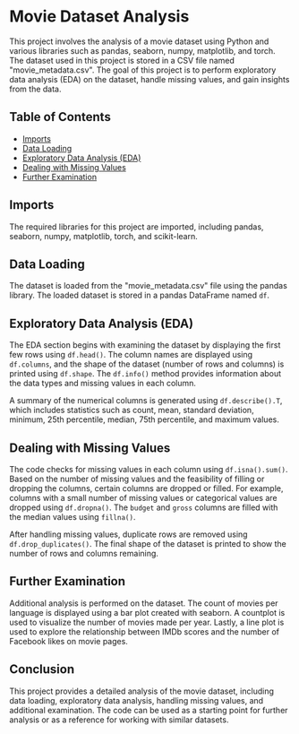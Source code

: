 # Movie Dataset Analysis

This project involves the analysis of a movie dataset using Python and various libraries such as pandas, seaborn, numpy, matplotlib, and torch. The dataset used in this project is stored in a CSV file named "movie_metadata.csv". The goal of this project is to perform exploratory data analysis (EDA) on the dataset, handle missing values, and gain insights from the data.

## Table of Contents

- [Imports](#imports)
- [Data Loading](#data-loading)
- [Exploratory Data Analysis (EDA)](#exploratory-data-analysis-eda)
- [Dealing with Missing Values](#dealing-with-missing-values)
- [Further Examination](#further-examination)

## Imports

The required libraries for this project are imported, including pandas, seaborn, numpy, matplotlib, torch, and scikit-learn.

## Data Loading

The dataset is loaded from the "movie_metadata.csv" file using the pandas library. The loaded dataset is stored in a pandas DataFrame named `df`.

## Exploratory Data Analysis (EDA)

The EDA section begins with examining the dataset by displaying the first few rows using `df.head()`. The column names are displayed using `df.columns`, and the shape of the dataset (number of rows and columns) is printed using `df.shape`. The `df.info()` method provides information about the data types and missing values in each column.

A summary of the numerical columns is generated using `df.describe().T`, which includes statistics such as count, mean, standard deviation, minimum, 25th percentile, median, 75th percentile, and maximum values.

## Dealing with Missing Values

The code checks for missing values in each column using `df.isna().sum()`. Based on the number of missing values and the feasibility of filling or dropping the columns, certain columns are dropped or filled. For example, columns with a small number of missing values or categorical values are dropped using `df.dropna()`. The `budget` and `gross` columns are filled with the median values using `fillna()`.

After handling missing values, duplicate rows are removed using `df.drop_duplicates()`. The final shape of the dataset is printed to show the number of rows and columns remaining.

## Further Examination

Additional analysis is performed on the dataset. The count of movies per language is displayed using a bar plot created with seaborn. A countplot is used to visualize the number of movies made per year. Lastly, a line plot is used to explore the relationship between IMDb scores and the number of Facebook likes on movie pages.

## Conclusion

This project provides a detailed analysis of the movie dataset, including data loading, exploratory data analysis, handling missing values, and additional examination. The code can be used as a starting point for further analysis or as a reference for working with similar datasets.
